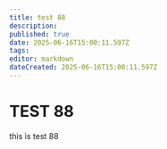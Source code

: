 ```yaml
---
title: test 88
description: 
published: true
date: 2025-06-16T15:00:11.597Z
tags: 
editor: markdown
dateCreated: 2025-06-16T15:00:11.597Z
---
```


# TEST 88
this is test 88
